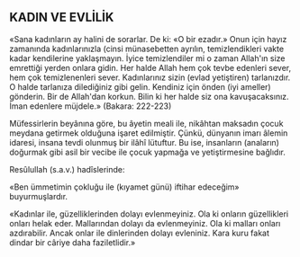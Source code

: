 ## KADIN VE EVLİLİK

«Sana kadınların ay halini de sorarlar. De ki: «O bir ezadır.» Onun için hayız zama­nında kadınlarınızla (cinsi münasebetten ay­rılın, temizlendikleri vakte kadar kendilerine yaklaşmayın. İyice temizlendiler mi o zaman Allah'ın size emrettiği yerden onlara gidin. Her halde Allah hem çok tevbe edenleri sever, hem çok temizlenenleri sever. Kadınlarınız sizin (evlad yetiştiren) tarlanızdır. O halde tarlanıza dilediğiniz gibi gelin. Kendiniz için önden (iyi ameller) gönderin. Bir de Allah'dan korkun. Bi­lin ki her halde siz ona kavuşacaksınız. İman edenlere müjdele.» (Bakara: 222-223)

Müfessirlerin beyânına göre, bu âyetin meali ile, nikâhtan maksadın çocuk meydana getirmek olduğuna işaret edilmiştir. Çünkü, dünyanın imarı âlemin idaresi, insana tevdi olunmuş bir ilâhî lütuftur. Bu ise, insanların (anaların) doğurmak gibi asil bir vecibe ile ço­cuk yapmağa ve yetiştirmesine bağlıdır.

Resûlullah (s.a.v.) hadîslerinde:

«Ben ümmetimin çokluğu ile (kıyamet gü­nü) iftihar edeceğim» buyurmuşlardır.

«Kadınlar ile, güzelliklerinden dolayı ev­lenmeyiniz. Ola ki onların güzellikleri onları helak eder. Mallarından dolayı da evlenme­yiniz. Ola ki malları onları azdırabilir. Ancak onlar ile dinlerinden dolayı evleniniz. Kara kuru fakat dindar bir câriye daha faziletlidir.»
